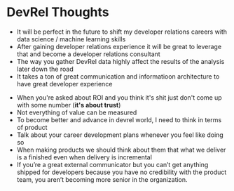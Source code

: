 # DevRel Thoughts

* It will be perfect in the future to shift my developer relations careers with data science / machine learning skills
* After gaining developer relations experience it will be great to leverage that and become a developer relations consultant
* The way you gather DevRel data highly affect the results of the analysis later down the road
* It takes a ton of great communication and informatioon architecture to have great developer experience
- When you're asked about ROI and you think it's shit just don't come up with some number (**it's about trust**)
- Not everything of value can be measured
- To become better and advance in devrel world, I need to think in terms of product
- Talk about your career development plans whenever you feel like doing so
- When making products we should think about them that what we deliver is a finished even when delivery is incremental
- If you’re a great external communicator but you can’t get anything shipped for developers because you have no credibility with the product team, you aren’t becoming more senior in the organization.

